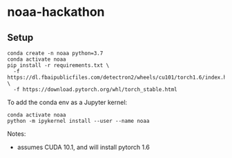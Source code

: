 # noaa-hackathon

## Setup
```
conda create -n noaa python=3.7
conda activate noaa
pip install -r requirements.txt \ 
  -f https://dl.fbaipublicfiles.com/detectron2/wheels/cu101/torch1.6/index.html \
  -f https://download.pytorch.org/whl/torch_stable.html
```

To add the conda env as a Jupyter kernel:
```
conda activate noaa
python -m ipykernel install --user --name noaa
```

Notes: 
- assumes CUDA 10.1, and will install pytorch 1.6

